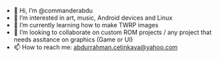 - 👋 Hi, I’m @commanderabdu
- 👀 I’m interested in art, music, Android devices and Linux
- 🌱 I’m currently learning how to make TWRP images
- 💞️ I’m looking to collaborate on custom ROM projects / any project that needs assitance on graphics (Game or UI)
- 📫 How to reach me: abdurrahman.cetinkaya@yahoo.com

<!---
commanderabdu/commanderabdu is a ✨ special ✨ repository because its `README.md` (this file) appears on your GitHub profile.
You can click the Preview link to take a look at your changes.
--->
